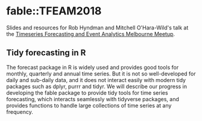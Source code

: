 # fable::TFEAM2018

Slides and resources for Rob Hyndman and Mitchell O'Hara-Wild's talk at the [Timeseries Forecasting and Event Analytics Melbourne Meetup](https://www.meetup.com/Timeseries-Forecasting-and-Event-Analytics-Melbourne-Meetup/events/255450499/).

## Tidy forecasting in R
The forecast package in R is widely used and provides good tools for monthly, quarterly and annual time series. But it is not so well-developed for daily and sub-daily data, and it does not interact easily with modern tidy packages such as dplyr, purrr and tidyr. We will describe our progress in developing the fable package to provide tidy tools for time series forecasting, which interacts seamlessly with tidyverse packages, and provides functions to handle large collections of time series at any frequency.

